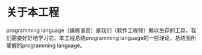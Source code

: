 # 关于本工程

programming language（编程语言）是我们（软件工程师）赖以生存的工具，我们需要好好地学习它。本工程总结programming language的一些理论，总结我所掌握的programming language。

